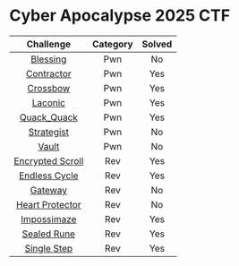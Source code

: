 # Cyber Apocalypse 2025 CTF

|                 Challenge                 | Category | Solved |
| :---------------------------------------: | :------: | :----: |
|        [Blessing](./pwn/blessing)         |   Pwn    |   No   |
|      [Contractor](./pwn/Contractor)       |   Pwn    |  Yes   |
|        [Crossbow](./pwn/Crossbow)         |   Pwn    |  Yes   |
|         [Laconic](./pwn/Laconic)          |   Pwn    |  Yes   |
|     [Quack_Quack](./pwn/Quack_Quack)      |   Pwn    |  Yes   |
|      [Strategist](./pwn/Strategist)       |   Pwn    |   No   |
|           [Vault](./pwn/Vault)            |   Pwn    |   No   |
| [Encrypted Scroll](./rev/encryptedscroll) |   Rev    |  Yes   |
|    [Endless Cycle](./rev/endlesscycle)    |   Rev    |  Yes   |
|         [Gateway](./rev/gateway)          |   Rev    |   No   |
| [Heart Protector](./rev/heart_protector)  |   Rev    |   No   |
|     [Impossimaze](./rev/impossimaze)      |   Rev    |  Yes   |
|      [Sealed Rune](./rev/sealedrune)      |   Rev    |  Yes   |
|      [Single Step](./rev/singlestep)      |   Rev    |  Yes   |
